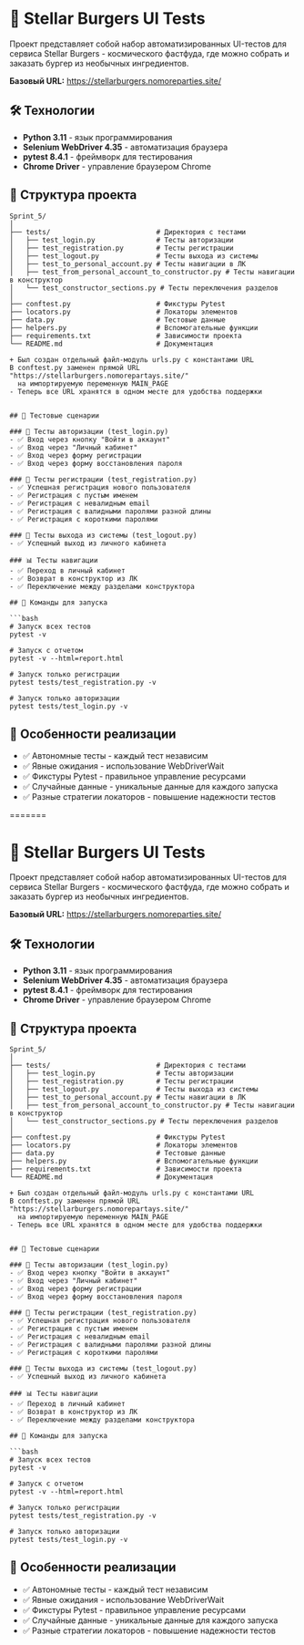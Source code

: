 
# 🍔 Stellar Burgers UI Tests

Проект представляет собой набор автоматизированных UI-тестов для сервиса Stellar Burgers - космического фастфуда, где можно собрать и заказать бургер из необычных ингредиентов.

**Базовый URL:** https://stellarburgers.nomoreparties.site/

## 🛠 Технологии

- **Python 3.11** - язык программирования
- **Selenium WebDriver 4.35** - автоматизация браузера  
- **pytest 8.4.1** - фреймворк для тестирования
- **Chrome Driver** - управление браузером Chrome

## 📁 Структура проекта

```
Sprint_5/
│
├── tests/                          # Директория с тестами
│   ├── test_login.py               # Тесты авторизации
│   ├── test_registration.py        # Тесты регистрации
│   ├── test_logout.py              # Тесты выхода из системы
│   ├── test_to_personal_account.py # Тесты навигации в ЛК
│   ├── test_from_personal_account_to_constructor.py # Тесты навигации в конструктор
│   └── test_constructor_sections.py # Тесты переключения разделов
│
├── conftest.py                     # Фикстуры Pytest
├── locators.py                     # Локаторы элементов
├── data.py                         # Тестовые данные
├── helpers.py                      # Вспомогательные функции
├── requirements.txt                # Зависимости проекта
└── README.md                       # Документация

+ Был создан отдельный файл-модуль urls.py с константами URL
В conftest.py заменен прямой URL "https://stellarburgers.nomorepartays.site/" 
  на импортируемую переменную MAIN_PAGE
- Теперь все URL хранятся в одном месте для удобства поддержки


## 🧪 Тестовые сценарии

### 🔐 Тесты авторизации (test_login.py)
- ✅ Вход через кнопку "Войти в аккаунт"
- ✅ Вход через "Личный кабинет"  
- ✅ Вход через форму регистрации
- ✅ Вход через форму восстановления пароля

### 📝 Тесты регистрации (test_registration.py)
- ✅ Успешная регистрация нового пользователя
- ✅ Регистрация с пустым именем
- ✅ Регистрация с невалидным email
- ✅ Регистрация с валидными паролями разной длины
- ✅ Регистрация с короткими паролями

### 🚪 Тесты выхода из системы (test_logout.py)
- ✅ Успешный выход из личного кабинета

### 📊 Тесты навигации
- ✅ Переход в личный кабинет
- ✅ Возврат в конструктор из ЛК
- ✅ Переключение между разделами конструктора

## 🚀 Команды для запуска

```bash
# Запуск всех тестов
pytest -v

# Запуск с отчетом
pytest -v --html=report.html

# Запуск только регистрации
pytest tests/test_registration.py -v

# Запуск только авторизации  
pytest tests/test_login.py -v
```

## 🎯 Особенности реализации

- ✅ Автономные тесты - каждый тест независим
- ✅ Явные ожидания - использование WebDriverWait
- ✅ Фикстуры Pytest - правильное управление ресурсами
- ✅ Случайные данные - уникальные данные для каждого запуска
- ✅ Разные стратегии локаторов - повышение надежности тестов



=======
# 🍔 Stellar Burgers UI Tests

Проект представляет собой набор автоматизированных UI-тестов для сервиса Stellar Burgers - космического фастфуда, где можно собрать и заказать бургер из необычных ингредиентов.

**Базовый URL:** https://stellarburgers.nomoreparties.site/

## 🛠 Технологии

- **Python 3.11** - язык программирования
- **Selenium WebDriver 4.35** - автоматизация браузера  
- **pytest 8.4.1** - фреймворк для тестирования
- **Chrome Driver** - управление браузером Chrome

## 📁 Структура проекта

```
Sprint_5/
│
├── tests/                          # Директория с тестами
│   ├── test_login.py               # Тесты авторизации
│   ├── test_registration.py        # Тесты регистрации
│   ├── test_logout.py              # Тесты выхода из системы
│   ├── test_to_personal_account.py # Тесты навигации в ЛК
│   ├── test_from_personal_account_to_constructor.py # Тесты навигации в конструктор
│   └── test_constructor_sections.py # Тесты переключения разделов
│
├── conftest.py                     # Фикстуры Pytest
├── locators.py                     # Локаторы элементов
├── data.py                         # Тестовые данные
├── helpers.py                      # Вспомогательные функции
├── requirements.txt                # Зависимости проекта
└── README.md                       # Документация

+ Был создан отдельный файл-модуль urls.py с константами URL
В conftest.py заменен прямой URL "https://stellarburgers.nomorepartays.site/" 
  на импортируемую переменную MAIN_PAGE
- Теперь все URL хранятся в одном месте для удобства поддержки


## 🧪 Тестовые сценарии

### 🔐 Тесты авторизации (test_login.py)
- ✅ Вход через кнопку "Войти в аккаунт"
- ✅ Вход через "Личный кабинет"  
- ✅ Вход через форму регистрации
- ✅ Вход через форму восстановления пароля

### 📝 Тесты регистрации (test_registration.py)
- ✅ Успешная регистрация нового пользователя
- ✅ Регистрация с пустым именем
- ✅ Регистрация с невалидным email
- ✅ Регистрация с валидными паролями разной длины
- ✅ Регистрация с короткими паролями

### 🚪 Тесты выхода из системы (test_logout.py)
- ✅ Успешный выход из личного кабинета

### 📊 Тесты навигации
- ✅ Переход в личный кабинет
- ✅ Возврат в конструктор из ЛК
- ✅ Переключение между разделами конструктора

## 🚀 Команды для запуска

```bash
# Запуск всех тестов
pytest -v

# Запуск с отчетом
pytest -v --html=report.html

# Запуск только регистрации
pytest tests/test_registration.py -v

# Запуск только авторизации  
pytest tests/test_login.py -v
```

## 🎯 Особенности реализации

- ✅ Автономные тесты - каждый тест независим
- ✅ Явные ожидания - использование WebDriverWait
- ✅ Фикстуры Pytest - правильное управление ресурсами
- ✅ Случайные данные - уникальные данные для каждого запуска
- ✅ Разные стратегии локаторов - повышение надежности тестов

